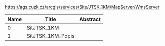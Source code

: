 https://ags.cuzk.cz/arcgis/services/Site/JTSK_1KM/MapServer/WmsServer

|Name|Title|Abstract|
|--|--|--|
|0|SitJTSK_1KM||
|1|SitJTSK_1KM_Popis||
